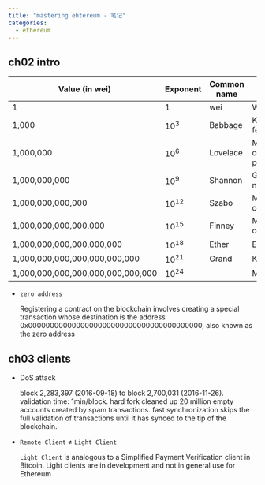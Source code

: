 ```yaml
---
title: "mastering ehtereum - 笔记"
categories: 
  - ethereum
---
```

## ch02 intro

Value (in wei) | Exponent | Common name | SI name
-- | -- | -- | --
1 | 1 | wei | Wei
1,000 | $10^3$ | Babbage | Kilowei or femtoether
1,000,000 | $10^6$ | Lovelace | Megawei or picoether
1,000,000,000 | $10^9$ | Shannon | Gigawei or nanoether
1,000,000,000,000 | $10^{12}$ | Szabo | Microether or micro
1,000,000,000,000,000 | $10^{15}$ | Finney | Milliether or milli
1,000,000,000,000,000,000 | $10^{18}$ | Ether | Ether
1,000,000,000,000,000,000,000 | $10^{21}$ | Grand | Kiloether
1,000,000,000,000,000,000,000,000 | $10^{24}$ | | Megaether

- `zero address`
  
  Registering a contract on the blockchain involves creating a special transaction whose destination is the address 0x0000000000000000000000000000000000000000, also known as the zero address

## ch03 clients
- DoS attack

  block 2,283,397 (2016-09-18) to block 2,700,031 (2016-11-26). validation time: 1min/block. hard fork cleaned up 20 million empty accounts created by spam transactions. fast synchronization skips the full validation of transactions until it has synced to the tip of the blockchain.

- `Remote Client` $\ne$ `Light Client`

  `Light Client` is analogous to a Simplified Payment Verification client in Bitcoin. Light clients are in development and not in general use for Ethereum
